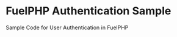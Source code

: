 FuelPHP Authentication Sample 
=============================

Sample Code for User Authentication in FuelPHP